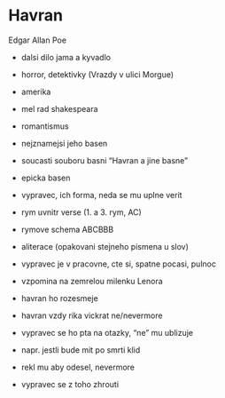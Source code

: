 # Havran
Edgar Allan Poe
- dalsi dilo jama a kyvadlo
- horror, detektivky (Vrazdy v ulici Morgue)
- amerika
- mel rad shakespeara

- romantismus
- nejznamejsi jeho basen
- soucasti souboru basni “Havran a jine basne”
- epicka basen
- vypravec, ich forma, neda se mu uplne verit
- rym uvnitr verse (1. a 3. rym, AC)
- rymove schema ABCBBB
- aliterace (opakovani stejneho pismena u slov)

- vypravec je v pracovne, cte si, spatne pocasi, pulnoc
- vzpomina na zemrelou milenku Lenora
- havran ho rozesmeje
- havran vzdy rika vickrat ne/nevermore
- vypravec se ho pta na otazky, “ne” mu ublizuje
- napr. jestli bude mit po smrti klid
- rekl mu aby odesel, nevermore
- vypravec se z toho zhrouti

